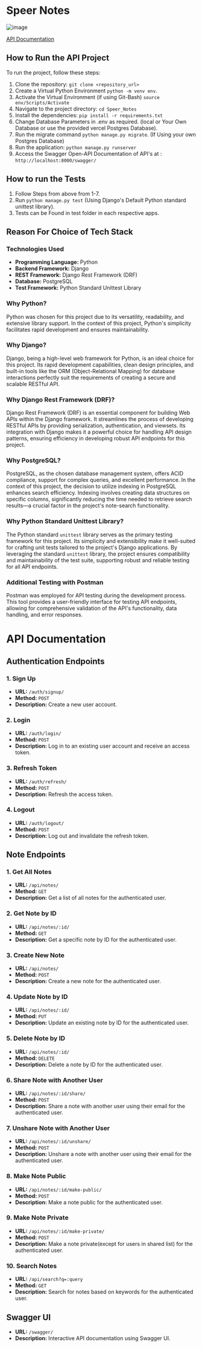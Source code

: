 # Speer Notes

![image](https://github.com/EGhost98/Speer_Notes/assets/76267623/cedacbda-942b-4c52-b530-ddc35e2b7c8b)

[API Documentation](#api-documentation)

## How to Run the API Project
To run the project, follow these steps:

1. Clone the repository: `git clone <repository_url>`
2. Create a Virtual Python Environment `python -m venv env`.
3. Activate the Virtual Environment (if using Git-Bash) `source env/Scripts/Activate`
4. Navigate to the project directory: `cd Speer_Notes`
5. Install the dependencies: `pip install -r requirements.txt`
6. Change Database Parameters in .env as required. (local or Your Own Database or use the provided vercel Postgres Database).
7. Run the migrate command `python manage.py migrate`. (If Using your own Postgres Database)
8. Run the application: `python manage.py runserver`
9. Access the Swagger Open-API Documentation of API's at : `http://localhost:8000/swagger/`

## How to run the Tests

1. Follow Steps from above from 1-7.
2. Run `python manage.py test` (Using Django's Default Python standard unittest library).
3. Tests can be Found in test folder in each respective apps.

## Reason For Choice of Tech Stack

### Technologies Used

- **Programming Language:** Python
- **Backend Framework:** Django
- **REST Framework:** Django Rest Framework (DRF)
- **Database:** PostgreSQL
- **Test Framework:** Python Standard Unittest Library

### Why Python?

Python was chosen for this project due to its versatility, readability, and extensive library support. In the context of this project, Python's simplicity facilitates rapid development and ensures maintainability.

### Why Django?

Django, being a high-level web framework for Python, is an ideal choice for this project. Its rapid development capabilities, clean design principles, and built-in tools like the ORM (Object-Relational Mapping) for database interactions perfectly suit the requirements of creating a secure and scalable RESTful API.

### Why Django Rest Framework (DRF)?

Django Rest Framework (DRF) is an essential component for building Web APIs within the Django framework. It streamlines the process of developing RESTful APIs by providing serialization, authentication, and viewsets. Its integration with Django makes it a powerful choice for handling API design patterns, ensuring efficiency in developing robust API endpoints for this project.

### Why PostgreSQL?

PostgreSQL, as the chosen database management system, offers ACID compliance, support for complex queries, and excellent performance. In the context of this project, the decision to utilize indexing in PostgreSQL enhances search efficiency. Indexing involves creating data structures on specific columns, significantly reducing the time needed to retrieve search results—a crucial factor in the project's note-search functionality.

### Why Python Standard Unittest Library?

The Python standard `unittest` library serves as the primary testing framework for this project. Its simplicity and extensibility make it well-suited for crafting unit tests tailored to the project's Django applications. By leveraging the standard `unittest` library, the project ensures compatibility and maintainability of the test suite, supporting robust and reliable testing for all API endpoints.

### Additional Testing with Postman

Postman was employed for API testing during the development process. This tool provides a user-friendly interface for testing API endpoints, allowing for comprehensive validation of the API's functionality, data handling, and error responses.

# API Documentation

## Authentication Endpoints

### 1. Sign Up

- **URL:** `/auth/signup/`
- **Method:** `POST`
- **Description:** Create a new user account.

### 2. Login

- **URL:** `/auth/login/`
- **Method:** `POST`
- **Description:** Log in to an existing user account and receive an access token.

### 3. Refresh Token

- **URL:** `/auth/refresh/`
- **Method:** `POST`
- **Description:** Refresh the access token.

### 4. Logout

- **URL:** `/auth/logout/`
- **Method:** `POST`
- **Description:** Log out and invalidate the refresh token.

## Note Endpoints

### 1. Get All Notes

- **URL:** `/api/notes/`
- **Method:** `GET`
- **Description:** Get a list of all notes for the authenticated user.

### 2. Get Note by ID

- **URL:** `/api/notes/:id/`
- **Method:** `GET`
- **Description:** Get a specific note by ID for the authenticated user.

### 3. Create New Note

- **URL:** `/api/notes/`
- **Method:** `POST`
- **Description:** Create a new note for the authenticated user.

### 4. Update Note by ID

- **URL:** `/api/notes/:id/`
- **Method:** `PUT`
- **Description:** Update an existing note by ID for the authenticated user.

### 5. Delete Note by ID

- **URL:** `/api/notes/:id/`
- **Method:** `DELETE`
- **Description:** Delete a note by ID for the authenticated user.

### 6. Share Note with Another User

- **URL:** `/api/notes/:id/share/`
- **Method:** `POST`
- **Description:** Share a note with another user using their email for the authenticated user.

### 7. Unshare Note with Another User

- **URL:** `/api/notes/:id/unshare/`
- **Method:** `POST`
- **Description:** Unshare a note with another user using their email for the authenticated user.

### 8. Make Note Public

- **URL:** `/api/notes/:id/make-public/`
- **Method:** `POST`
- **Description:** Make a note public for the authenticated user.

### 9. Make Note Private

- **URL:** `/api/notes/:id/make-private/`
- **Method:** `POST`
- **Description:** Make a note private(except for users in shared list) for the authenticated user.

### 10. Search Notes

- **URL:** `/api/search?q=:query`
- **Method:** `GET`
- **Description:** Search for notes based on keywords for the authenticated user.

## Swagger UI

- **URL:** `/swagger/`
- **Description:** Interactive API documentation using Swagger UI.
